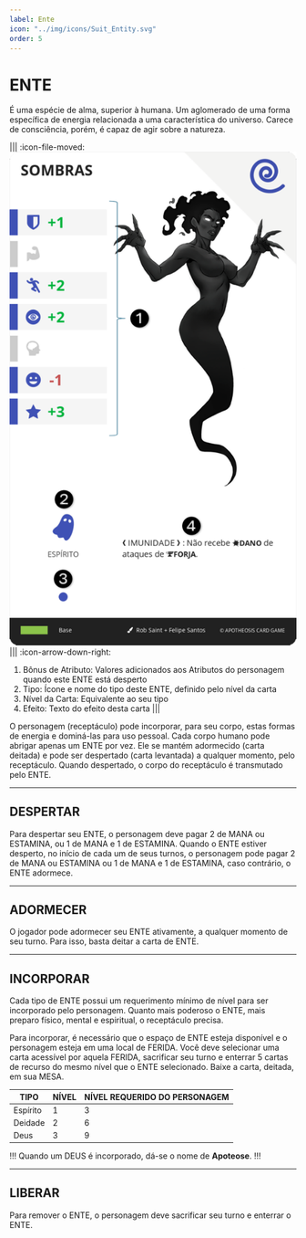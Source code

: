 ```yaml
---
label: Ente
icon: "../img/icons/Suit_Entity.svg"
order: 5
---
```


# ENTE

É uma espécie de alma, superior à humana. Um aglomerado de uma forma específica de energia relacionada a uma característica do universo. Carece de consciência, porém, é capaz de agir sobre a natureza.

||| :icon-file-moved:
![](../img/cards/entity.png)
||| :icon-arrow-down-right:
1.	Bônus de Atributo: Valores adicionados aos Atributos do personagem quando este ENTE está desperto
2.	Tipo: Ícone e nome do tipo deste ENTE, definido pelo nível da carta
3.	Nível da Carta: Equivalente ao seu tipo
4.	Efeito: Texto do efeito desta carta
|||


O personagem (receptáculo) pode incorporar, para seu corpo, estas formas de energia e dominá-las para uso pessoal. Cada corpo humano pode abrigar apenas um ENTE por vez. Ele se mantém adormecido (carta deitada) e pode ser despertado (carta levantada) a qualquer momento, pelo receptáculo. Quando despertado, o corpo do receptáculo é transmutado pelo ENTE.

---

## DESPERTAR
Para despertar seu ENTE, o personagem deve pagar 2 de MANA ou ESTAMINA, ou 1 de MANA e 1 de ESTAMINA. Quando o ENTE estiver desperto, no início de cada um de seus turnos, o personagem pode pagar 2 de MANA ou ESTAMINA ou 1 de MANA e 1 de ESTAMINA, caso contrário, o ENTE adormece.

---

## ADORMECER
O jogador pode adormecer seu ENTE ativamente, a qualquer momento de seu turno. Para isso, basta deitar a carta de ENTE.

---

## INCORPORAR
Cada tipo de ENTE possui um requerimento mínimo de nível para ser incorporado pelo personagem. Quanto mais poderoso o ENTE, mais preparo físico, mental e espiritual, o receptáculo precisa.

Para incorporar, é necessário que o espaço de ENTE esteja disponível e o personagem esteja em uma local de FERIDA. Você deve selecionar uma carta acessível por aquela FERIDA, sacrificar seu turno e enterrar 5 cartas de recurso do mesmo nível que o ENTE selecionado. Baixe a carta, deitada, em sua MESA.

TIPO     | NÍVEL | NÍVEL REQUERIDO DO PERSONAGEM
---      | ---   | ---
Espírito | 1     | 3
Deidade  | 2     | 6
Deus     | 3     | 9

!!!
Quando um DEUS é incorporado, dá-se o nome de **Apoteose**.
!!!

---

## LIBERAR
Para remover o ENTE, o personagem deve sacrificar seu turno e enterrar o ENTE.
